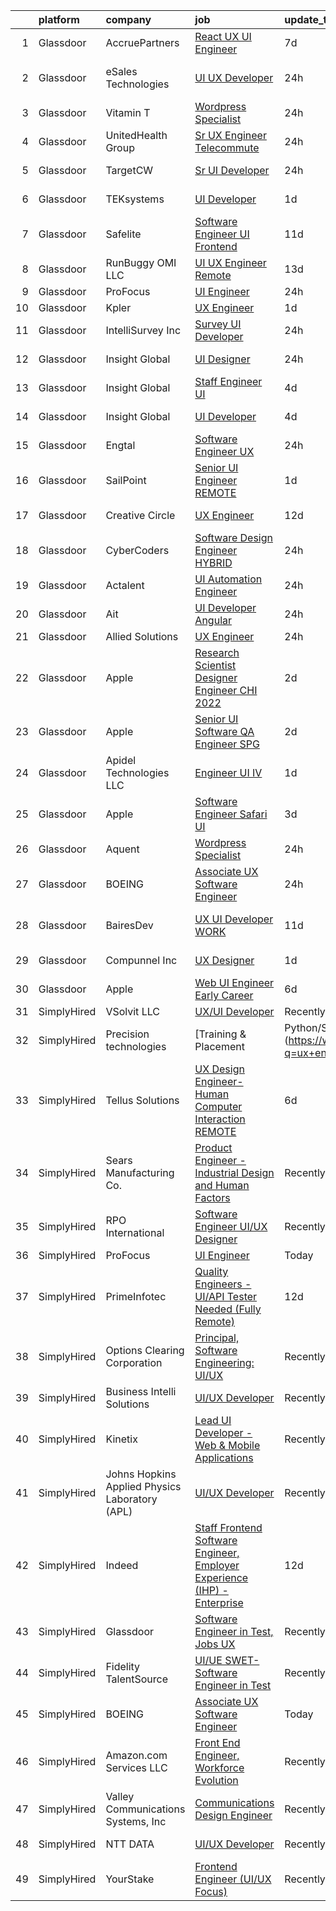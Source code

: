 

|    | platform    | company                                        | job                                                                                                                                                                                                                                                                                                                                                                                                                                                                                                                                                                                                                                                                                                                                                                                                                                                                                                                                                                                                                                                                                                                                                                                                                                                                                                                                                                                                                      | update_time   | location                |
|---:|:------------|:-----------------------------------------------|:-------------------------------------------------------------------------------------------------------------------------------------------------------------------------------------------------------------------------------------------------------------------------------------------------------------------------------------------------------------------------------------------------------------------------------------------------------------------------------------------------------------------------------------------------------------------------------------------------------------------------------------------------------------------------------------------------------------------------------------------------------------------------------------------------------------------------------------------------------------------------------------------------------------------------------------------------------------------------------------------------------------------------------------------------------------------------------------------------------------------------------------------------------------------------------------------------------------------------------------------------------------------------------------------------------------------------------------------------------------------------------------------------------------------------|:--------------|:------------------------|
|  1 | Glassdoor   | AccruePartners                                 | [React   UX UI Engineer](https://www.glassdoor.com/partner/jobListing.htm?pos=102&ao=1110586&s=58&guid=00000181f655d1eabce0e636b1e74bcf&src=GD_JOB_AD&t=SR&vt=w&cs=1_9bd9c56d&cb=1657695228784&jobListingId=1007985282563&cpc=56632219D727AB75&jrtk=3-0-1g7r5bkh6jm6m801-1g7r5bkhmgagu800-c7f2511d02a8e990--6NYlbfkN0Cmq1pj5Dwku4j-j-jMxiR3p8DjIx5wPgrGZP7N5_dynGcPrp9S6jFT9rQaxa2Xft6GUuy92D0CzLyqwDPCIVEje2pman4a1FmrxIlkiSNvD5sYMk1Txl9CvFzm87vXYu3MMUFbY4vvAJ398-MPCSxIQtg1p7Li_S655TY2QP1erEC1-xu9q1O7XFiqZKJJ8ZxrSQ0WBvwKVtdhDaxAzBWtu1DF4J7hNDDPfGT5xBLLf3w7fubZ2oDLMoHS08LOAMbJJubBPDjNkhcEPIPXQJCNrVHcWng9juBQscoRDYxDNJ3xNA-X-z6bQvdwbZicrw9b4E844P_pmvn203w3xpi5w_GRfCYEAhjFCUn7iNw8AdHnBdjt0_7ttizJGKVaAuFln2mc5yuQWlQVSyfOfQuTuXWfFLbcLFhxRoDywocUxUDz1rma_MtEI5JKeXrUtVLhlcJafx6W9lGavidJDK2dKOjfBGjpARQkKbbHhh3icmtGMF7JtCpwtj0EaxEXo97ehjvyqVBgdQ%3D%3D)                                                                                                                                                                                                                                                                                                                                                                                                                                                                                                                                                 | 7d            | Charlotte, NC           |
|  2 | Glassdoor   | eSales Technologies                            | [UI   UX Developer](https://www.glassdoor.com/partner/jobListing.htm?pos=130&ao=1136043&s=58&guid=00000181f655d1eabce0e636b1e74bcf&src=GD_JOB_AD&t=SR&vt=w&cs=1_096fa500&cb=1657695228788&jobListingId=1008001716758&jrtk=3-0-1g7r5bkh6jm6m801-1g7r5bkhmgagu800-f4f30d59f41fe9c1-)                                                                                                                                                                                                                                                                                                                                                                                                                                                                                                                                                                                                                                                                                                                                                                                                                                                                                                                                                                                                                                                                                                                                       | 24h           | West Babylon, NY        |
|  3 | Glassdoor   | Vitamin T                                      | [Wordpress Specialist](https://www.glassdoor.com/partner/jobListing.htm?pos=116&ao=1110586&s=58&guid=00000181f655d1eabce0e636b1e74bcf&src=GD_JOB_AD&t=SR&vt=w&cs=1_b4145049&cb=1657695228786&jobListingId=1008000918875&cpc=5EFBB0462F9C6B7A&jrtk=3-0-1g7r5bkh6jm6m801-1g7r5bkhmgagu800-928735c4a85c14b6--6NYlbfkN0DMrcEu7yrtATojKJA7cEzGQ3FdRGWLh0CZQInL4ECGI6k5tN82kdM0cJmh4vC7GgjVqDz7BpSVVysThmoB8wj4v3gatXQkmW3wxrFIH0v4e_zLHkOdBfuIwA2eMBti_JTkQrTw6vvN6lop3MGdfNYWt1dn9Pbki3I8wev4sk9Glen6Hf1i65FVGBXrl70ghE8hRg6RNsZENlDBcRoyio66Vg68y5YknPH2hqAH5j84FG_FGj15uerx_KNuiJal-NA9u7c10z8NiZ5s5xLL9oxGjKHgg1P0BwgncpXCjp-oWGU7FVwNLtzSk0hBVGW5uy7FO9kCjl5AJSOfKsfGDi2lIv8d7j7qU7vkSP9GgNSW5ugy2QNhjrAhbqWIFdkQ_AKJyo4qI4DlnrK6gl7eTU_Fq7n4a8X9tzGH9fgdATyH5CuFh3kOX2dz8YaWz1uNAO_2hHlVEI5B9i41WWFa9mBD4EJT8_RpsD8%3D)                                                                                                                                                                                                                                                                                                                                                                                                                                                                                                                                                                                                 | 24h           | Boston, MA              |
|  4 | Glassdoor   | UnitedHealth Group                             | [Sr  UX Engineer   Telecommute](https://www.glassdoor.com/partner/jobListing.htm?pos=106&ao=1110586&s=58&guid=00000181f655d1eabce0e636b1e74bcf&src=GD_JOB_AD&t=SR&vt=w&cs=1_567b40eb&cb=1657695228785&jobListingId=1007999639600&cpc=334ABAF5D42DC775&jrtk=3-0-1g7r5bkh6jm6m801-1g7r5bkhmgagu800-31c923b32a8ad57c--6NYlbfkN0C8O9VKdOj_1Zh75e9_CvYhSsWVxS1Pvi5WUWhsf4w7FOycHcR50Ta-CQORLM6vDVfscXUl9aUy1Mwq-P8aXdowsHh4PvlTso_eKMjg2QudKb3wpcjFIL5F4Hdg81tmin7Ipf00q3tAB1yO8ZU2N6XxddPyULSqDK4gcAdYY8vba9Nxsk_lenQWb0y8LV73PzjFDCbgtqxuigVgKlz_WdtCkxzus9NygQQL_6lC4mjFdrS7iSCcMl9vxAaA-2hR2lRmLsH_JjPu7YRUWa1MDeai4gxd3OXhbo_Ncp7olYp7sUmRM0ykehVCuRLCm3NjbZcaQeIdXaIItAf9SOl6ivTcuJvPJRqnbhu9FvoNaUZ9dKDpHEa5VUHxVZuN20lI3ViUdCEI0niSijWboDcrJezO9DTFadNv7l0KbojCtGo2Ug%3D%3D)                                                                                                                                                                                                                                                                                                                                                                                                                                                                                                                                                                                                                                          | 24h           | Phoenix, AZ             |
|  5 | Glassdoor   | TargetCW                                       | [Sr  UI Developer](https://www.glassdoor.com/partner/jobListing.htm?pos=123&ao=1110586&s=58&guid=00000181f655d1eabce0e636b1e74bcf&src=GD_JOB_AD&t=SR&vt=w&cs=1_04066b30&cb=1657695228787&jobListingId=1008001168859&cpc=6FC5BA77C9A4CD78&jrtk=3-0-1g7r5bkh6jm6m801-1g7r5bkhmgagu800-2bb0c9c9f338413d--6NYlbfkN0A6TktYCN0VG50lat1bxG6ZYGRoV5Av1OVF6J5hGgtfkbuLupBOf1hB4AfOK0qYtBd7wMBA6CJp8zuyS611K1LM35BMqGj2nWXX7oMQk7nzkLqiGim9LA_IUZIBZSMX68ZPvYmWikJZ4Ug0izJkwen2KY4F57bK2S_arfeBf_3lWzv0WJmAqPiCFhP7Kn7NzfI3tU-FwYFfL4d6JGE2iEXPN-EQUm-PSdAQ_EaBfbAjZi5A8ipx8IFDCm4rCuGVFiouu5jI_bI9Pm82J3YG7lkS-vxEJ9x_MuJnsNjddx_gET4zNdzjLsfZlYiNVl8Yx2UJAPyJ-rjTqrmS3_bZdFq6hYiSf5qbS9HnDClXRJ2lVbP2WK3-_1ce12Xjsb4ova9_vAulRAM0hhTasBXIIJuqfKVVF4AVfhGVL8n5-KidHQCwaqwchwy38EgJkideNqctOkYGNyVSRai7RAnUGFlHDhZ6AzDHcNJ43nwSVq7qwNCRTAFfN3vP0DFLlXAjD6d9Pdq4aEZl5Hifjet0N5C4Tp4paUCeGw7G4AnpE2YSuuhtWBhOqL1Op4Dugwo1CTDx9VMw3qK_MuUp2-3L0iMAUlgbdNYzJGkokrJg0ELYLwBw5w0hp411qXlk76FJ0MFRcR2cHWZazeP0rz8Fo2yk3GmMHAspDE0NbdXyp0JGg3fuLmDnEsMXtrr4phHhxKN0cE6jugGupo3zL_nbBfKDTzbCXymNVCBmfJsNWc5oPQ%3D%3D)                                                                                                                                                                                                                                                                                                                       | 24h           | Long Beach, CA          |
|  6 | Glassdoor   | TEKsystems                                     | [UI Developer](https://www.glassdoor.com/partner/jobListing.htm?pos=118&ao=1110586&s=58&guid=00000181f655d1eabce0e636b1e74bcf&src=GD_JOB_AD&t=SR&vt=w&cs=1_3ac48e00&cb=1657695228786&jobListingId=1007998839297&cpc=0C139D4CAD5A6DB2&jrtk=3-0-1g7r5bkh6jm6m801-1g7r5bkhmgagu800-5db56a54e4415672--6NYlbfkN0AuKz8EBO1xHDEL7V2YF9xF3dC_I9B9i-Zw2Jh8clPMK9BxhHDJszxSyW718EipT5OPhQUne_Z4-QlqJ6LG1Dg5Hb8fRTBZSwy4m_1tC59sDI6YgfIQleIIogm58QjAzXq2vHLENPohAWDShGyBkI00yaA0-e0kD8ePlZfZjup_cWcqb4NJCnz7RVtDkTC13zqg8hkdKFyTQiiFosY1mecIs2eMhcLhuZ907GKtAnlRt41s5EAYdjBD9DfSsWHMYTUCfM0zerjRVSkVd1aSJc0Kj8hyMkBsyyjxh5Ogyq8IyZLXWnp2gmpRfEluiUVkCOEtSIJKbaFcpEO5wFR6p8YzY53E3faOYbVqbQxMDp5o1PhW0K8X11EMOa6h2nRlB87zoFRyx0udGklzcm5-tE7N7nngCauTkIqajjT0MVX_Bcs5DF_xXncxadPid1ugZICpYdCERDgYCUuFMrUl8SsWPeK4IGKYw02fuR3NgKog4EmupaJUAj9z9FbUxHOAgRn9ZMe97ILRpKpRkKM1t5obur-e6QtIvj8ZGCYvJvKtcSwZsfHkNJhHt5khVrSw4kqBCh1b0bIG7Vy-ptWPsNJPH-XnltD9OUyIVwoTFdMhoX2IJMLxk996wWAvGC5shtKbADZF8pd9-iEPj-7483gBT1MwjejqO99bMWx0C1JCpB3GmgCG9TLNv9bprhpaa-L3eyGhGn0jx1p4lqMQPio4jJV1dlVcZMZAUk2ZxhyoVUF7jYNF8j5sBH58W-GFSHGfSn1LkFtmq3pbYwt1X3P0G8C1vpRaCyT9L12oRg3bsWFUCD8a0xu-GYnThZVcO31LjtCKbLmw48GFbz9of5c-GYhy4Ic8wVuJK8OvdLB2yCso5lkWhnF55QhUtIiSEx5ibTTuFuxTmJDLiSzgshDBwm3MHUc19LlMFtP-4nbLlFcbrmSwSVHYuFtR0Zq_lghnNZoc6cFHNw%3D%3D)                                                                                           | 1d            | Newark, DE              |
|  7 | Glassdoor   | Safelite                                       | [Software Engineer  UI Frontend ](https://www.glassdoor.com/partner/jobListing.htm?pos=105&ao=1110586&s=58&guid=00000181f655d1eabce0e636b1e74bcf&src=GD_JOB_AD&t=SR&vt=w&cs=1_1823aa8f&cb=1657695228785&jobListingId=1007976622324&cpc=9FFE37255B2C047E&jrtk=3-0-1g7r5bkh6jm6m801-1g7r5bkhmgagu800-c6bcba067a85de3c--6NYlbfkN0AK09W5Cvy2KkcsnsmL83Fb_T27uHPKDtbm3i2x9ldF3D8nssH3epvQ_-SSIRUErwLhgwTQ75eEzconfBA-8Hfy7H20bM4uV6spRqW5TjekF1IgY3DorfCT0nNgfWuBiHIs0JJOnxq3pmdc1dVrk3jefqZUcMQQBcAIA449OZVZahenppY4JlmrO2584zNCzIB1vBmzbH-ebGRoIG6SIoykMHUUdXu4yyGxJ-srKIvBYVOKVZaVm35opQbD0JiQNpoNX0IcTVSrDSbVUurZuwpNx8ymSWjFEGHn3KouieNTuypzJIH-kd6fGN5gJQYcdOi-KiJ2f_GRDF4YqBKQteFjKHkjh_PMKci97iDkKrAeQlSycSBWOPJyx3p2uoBhdBPSG_fS7wjH34NJgIktQeAFewoWtV-iF4kEqIxIazw5UQ6bEu8pQS2ayQzKAYgz_kYnwXilbrW6X7C5QNncY7ZMzISM6zOxo2kfyahRm0zO7tzmr0XDtw0A8DfIqtxrmpcSqdJ_KPts9zEgYQESMzl5dsn4BrHd2NI%3D)                                                                                                                                                                                                                                                                                                                                                                                                                                                                                                                      | 11d           | Grandview Heights, OH   |
|  8 | Glassdoor   | RunBuggy OMI LLC                               | [UI UX Engineer  Remote](https://www.glassdoor.com/partner/jobListing.htm?pos=128&ao=1136043&s=58&guid=00000181f655d1eabce0e636b1e74bcf&src=GD_JOB_AD&t=SR&vt=w&ea=1&cs=1_f244da9b&cb=1657695228788&jobListingId=1007970961814&jrtk=3-0-1g7r5bkh6jm6m801-1g7r5bkhmgagu800-47225a62e1b6a6a4-)                                                                                                                                                                                                                                                                                                                                                                                                                                                                                                                                                                                                                                                                                                                                                                                                                                                                                                                                                                                                                                                                                                                             | 13d           | Remote                  |
|  9 | Glassdoor   | ProFocus                                       | [UI Engineer](https://www.glassdoor.com/partner/jobListing.htm?pos=126&ao=1136043&s=58&guid=00000181f655d1eabce0e636b1e74bcf&src=GD_JOB_AD&t=SR&vt=w&ea=1&cs=1_8ef2e892&cb=1657695228788&jobListingId=1007999331536&jrtk=3-0-1g7r5bkh6jm6m801-1g7r5bkhmgagu800-bb05456afc015d5e-)                                                                                                                                                                                                                                                                                                                                                                                                                                                                                                                                                                                                                                                                                                                                                                                                                                                                                                                                                                                                                                                                                                                                        | 24h           | Oregon                  |
| 10 | Glassdoor   | Kpler                                          | [UX Engineer](https://www.glassdoor.com/partner/jobListing.htm?pos=125&ao=1136043&s=58&guid=00000181f655d1eabce0e636b1e74bcf&src=GD_JOB_AD&t=SR&vt=w&cs=1_f40a9b96&cb=1657695228788&jobListingId=1007997138501&jrtk=3-0-1g7r5bkh6jm6m801-1g7r5bkhmgagu800-23bfe8ff6ca6c969-)                                                                                                                                                                                                                                                                                                                                                                                                                                                                                                                                                                                                                                                                                                                                                                                                                                                                                                                                                                                                                                                                                                                                             | 1d            | Remote                  |
| 11 | Glassdoor   | IntelliSurvey  Inc                             | [Survey UI Developer](https://www.glassdoor.com/partner/jobListing.htm?pos=104&ao=1110586&s=58&guid=00000181f655d1eabce0e636b1e74bcf&src=GD_JOB_AD&t=SR&vt=w&ea=1&cs=1_cb23c144&cb=1657695228785&jobListingId=1008000439081&cpc=D3E44275D43A938E&jrtk=3-0-1g7r5bkh6jm6m801-1g7r5bkhmgagu800-8650f41f1cf0831d--6NYlbfkN0C9pq4PdK0EGf7Ur2YAr5219rkDKUOKq5ag44qhEMQI_UFNQp9NRFjhJFvRKoEhtNd2er-tu9BzCRNV0dnOE9nfPAC0uIGcN5k90bh2ma_9VQgxXPvrygRQbiJcvabCtPqQT8YhW14yPjl878cPZ0hBajtLScY_3GbyFnMcwG7ZaFHBv5-xxdKZrr7loxwyI2mVEXPwO50SKbY1gBAJha390j_BrlF0OCk09nydJF-fuKhIhsMHty9mMXNHjAZYuTnFqkb8RxWMdX0g3HsN7rCkSOm5RZicsdPXVq9vmv_yAWPtTTosSSpW7rqBx-jQakW6zMLgHsVRcjluAQeGWvq1fGYe5-JqBh_xZVdn6jor-PfNvx2TCOaOJc7tfIp8ekK77na6nyRPpne2f4G09QoflQ09XR3XlYXwOYjkikweWVmuZUyOuCGyEDxJXF5SEJE-oWK81-Op1ASwsgABe1k4xp3XEihhoJ4UO926n-l9ODC2i20MB2ahN-afvkPLW53RSJuYK8idvJU4g5im9yqXdkJIt3EM0-KQbBWJ7ZOH-g%3D%3D)                                                                                                                                                                                                                                                                                                                                                                                                                                                                                                               | 24h           | Remote                  |
| 12 | Glassdoor   | Insight Global                                 | [UI Designer](https://www.glassdoor.com/partner/jobListing.htm?pos=115&ao=1110586&s=58&guid=00000181f655d1eabce0e636b1e74bcf&src=GD_JOB_AD&t=SR&vt=w&cs=1_c040df42&cb=1657695228786&jobListingId=1008000759336&cpc=FAE5E775D180B2FB&jrtk=3-0-1g7r5bkh6jm6m801-1g7r5bkhmgagu800-95fb21977c6aee99--6NYlbfkN0BKkHZu3wF05EeDimN_p6sYpKCMArvwa95YdH7UpkaBCqc7l59ErwqcMGPwa_bsWfIiZcv771l-yx5OvX54cbH8G72ltdf8z0CnZk-8rCRP7l9ZA4R_yVAt66VEZnTCdKQKVhwCP-Q4Hpr0CBBeN7rDdIpBNEn8TG42vWBte-AEH4ZsnaiKQiJIeCPhWm60s9Bbz060eC_vRCjdw6Wb4K3xsW7Zl7w7V1aapPDhj115orc0KmPfXOZTCnYb12KbstbCADSI4Sxh6ogDpfJI0LGP2BbjMCbAXj8JORGXhUJIicQ1kuQZLJ09yT-U-3HmeVYG7AdJrJmas2ARO2QaTrYprm2EgGgv2uhql4i-5a6_efJKNkKyKBIJcfjIO78uylzb-HrpwO-oBUFj2qO9LQwxRwMRRuh7C3O9lUtrN-jDZHxtJHCE3-j7TYBFsTWMA2WNCixghGTt9H0mJ6gBSy3nSIeRfaC_3gdm33CbPTgFRngF2Ek5qyWM)                                                                                                                                                                                                                                                                                                                                                                                                                                                                                                                                                                                        | 24h           | Newark, NJ              |
| 13 | Glassdoor   | Insight Global                                 | [Staff Engineer UI](https://www.glassdoor.com/partner/jobListing.htm?pos=121&ao=1110586&s=58&guid=00000181f655d1eabce0e636b1e74bcf&src=GD_JOB_AD&t=SR&vt=w&cs=1_cd2677b6&cb=1657695228787&jobListingId=1007992571984&cpc=C4A69CCDBB3B9599&jrtk=3-0-1g7r5bkh6jm6m801-1g7r5bkhmgagu800-7c54c6401e84549d--6NYlbfkN0BKkHZu3wF05EeDimN_p6sYpKCMArvwa95YdH7UpkaBCqc7l59ErwqckuY2mdxreX2Oc9o3XGPkTlGrm2sgzp585vhqmiNPpS7cn7JTMr1M-KkT91Y5Buw7cKVTm3BLEZkoAnDeXSj5OD2XvL9q-Z_wHuoa9svdHlMKo8PwYXfLz81V8bAU_NcqqqUZl5QL9hho6IpBsysfntr9xJbB7_KUJiFgCSOSqecN-GiZ_EUy2Wtc3kDXlpehyzT1xWRYTc_usaZv-ttK9SUA3Vqx8_fMolJ60G5Aib6J7sKljSXc3MP58WAXe_DOl6-BePNNHO7WumikN9AB8iZKMgLiRPQa5FiA3DyyErmq3EdkSjy22nb1yDffbKa6DhZPEw4ua5Xgfh-x7XIQu-cng6zZeIP31e8Wy8ocFWBJDgYyZanezcetPQv5_KtVZ0zsaSamS4_HhEIfbXzYhmhK1quyL_UtEqfjZuOIkJbYe-QNpL3Bcg%3D%3D)                                                                                                                                                                                                                                                                                                                                                                                                                                                                                                                                                                                      | 4d            | Atlanta, GA             |
| 14 | Glassdoor   | Insight Global                                 | [UI Developer](https://www.glassdoor.com/partner/jobListing.htm?pos=124&ao=1110586&s=58&guid=00000181f655d1eabce0e636b1e74bcf&src=GD_JOB_AD&t=SR&vt=w&cs=1_2e9c60fa&cb=1657695228787&jobListingId=1007993492221&cpc=2CAED5C921A5F994&jrtk=3-0-1g7r5bkh6jm6m801-1g7r5bkhmgagu800-631bb8b88b11ae9d--6NYlbfkN0BKkHZu3wF05EeDimN_p6sYpKCMArvwa95YdH7UpkaBCqc7l59ErwqcfILHdOblWxzxtZ37BSiXHq8a-tVAP_ab72gmL7yp0qa5hD2QtE0Cea_0SwAofBPL-QVNAg7nRBqwmC_G6HJgZQ48jGTYUwJOQebvB3whrosHbdxTQId1GFYdt5rcpGE_kE9S4Z6886Et5hJ3DzO1nplE2puHKBj9YVtpWVB23F_mbWq5v1C5DtrJ4uqc4Nj0irhFQFdHMo5zz8-Q3MJU10EfML_93IWCzp5_yA0jwN5nwqMtbf8bnjHiEFFbfQOGjSKDlAbk8ocuhNHRxp_HiZ9JDSEju3RnyVSfGG6Xa-14q4Dq9hsVtqEKgVSE-lsOGdK0bnEMnvfqBMmvTNz3HBYYeUSZxWWTjg3WuPUnj7pgOEv8gyU8e1VzQAZnglML-iCKOJyhjftmGf6NBeHf0BfnnLjZm9DzmWu9q7z_wwRE3DXLxQX2yA%3D%3D)                                                                                                                                                                                                                                                                                                                                                                                                                                                                                                                                                                                           | 4d            | Malvern, PA             |
| 15 | Glassdoor   | Engtal                                         | [Software Engineer   UX](https://www.glassdoor.com/partner/jobListing.htm?pos=113&ao=1110586&s=58&guid=00000181f655d1eabce0e636b1e74bcf&src=GD_JOB_AD&t=SR&vt=w&ea=1&cs=1_d6bdd8a3&cb=1657695228786&jobListingId=1008000310218&cpc=56C4EA4A1A191A49&jrtk=3-0-1g7r5bkh6jm6m801-1g7r5bkhmgagu800-03f854878e696ba3--6NYlbfkN0B7Z8t6fEMDh_BTkcJVPNJicKvZQEBTy5HSwyHa20ewqmyfWNXjNsfvmtdqiCQm-EwitvvGpJcSgGECeBoEnqNNeG1xAGamWloUOVsNTHOnRW-_yI0CESs8YkLfT55m8ZrPDU0rO5nHKJPO_q1kTdmvuNVKzZgf18dHQtn-A3uVxIgUvsUxtQuTUzkPDsBVGx0fSPuMyp0yud_I4eXa-xyfFiKpSpdyPKgD-7zyzUVC5F4ZlrMezAOYLjDVwhnxE_20_n5j6KIeESgmFbZyWVIua8Uxx3rEo-lqtQnfgwpDv4e_vCw0hbzO0Tb3SSpupVZAWt2u0wUjQEqs2IVVPh7iYhmUfnZelyi0z2FCrSfDn8CIo1yyawVqkfP6gOrfySEkSEV0MdieiBRxIwCr_DkaK_sbuSZXFhYI5I29TfArNCW5cePAvPupLt6auaTf1bjKdahUFRUEHol1tY4Xb4VopFhVTxkipT1J9jsFqU870WHS-RCKXVNuaT8To3CAnfHSYC6dqjV-w3upaqfSxqtx)                                                                                                                                                                                                                                                                                                                                                                                                                                                                                                                                        | 24h           | Englewood, CO           |
| 16 | Glassdoor   | SailPoint                                      | [Senior UI Engineer   REMOTE](https://www.glassdoor.com/partner/jobListing.htm?pos=107&ao=1110586&s=58&guid=00000181f655d1eabce0e636b1e74bcf&src=GD_JOB_AD&t=SR&vt=w&ea=1&cs=1_f0cc085c&cb=1657695228785&jobListingId=1007997950653&cpc=FB7E4A1762AE5BEC&jrtk=3-0-1g7r5bkh6jm6m801-1g7r5bkhmgagu800-da746abb82e598a9--6NYlbfkN0BWug6gvaDrKE_xqA98tMcayc5-27cNW3yaEpb9ne-uVwYUiDOdfuA0JB_4EmToeSQNKRGJn_mxcKaiYWs0QHVM9qcqFYQp4pJp7b-sKOEAPQGJaRfu2IQeFcJ_UhIm7j5qXlBUdIuO11klCVdEv-uMxUlYDHMoO-UhyfSPFF-hNU8j_JgI-UtL1WkzKvsH47rolxL2i3Cu_EbwkJMP7fyDSsuv6n3OnYxqRlK5mtS-iJDVoCxtRIvjt87m8Er2xyU7hkBVl_kpACRmnjl3J3R5GpZGwbc7JLINgIXOrVYZ3hnK1KLKuHqjT5X_aRlrNwGWJeNa6EXqGdrnD4EL0HoZfbAZGjY1jSRt-SOqNOM1VFqcw7uRIa3wVj5CG1zue9AQ2Lp_vdUBy0QmZFQlEIiuCfvH3nPaQbEjEjKguMx1njrwe9URZhziFSEnLaNK2QBg_EuzNa7pQMpS0e2KXDIEEG1sbAydTx6cchQ6JwJRoKRiYEiWTrFT5C7kssUsykLOoRUHKKZd1Q%3D%3D)                                                                                                                                                                                                                                                                                                                                                                                                                                                                                                                                       | 1d            | Remote                  |
| 17 | Glassdoor   | Creative Circle                                | [UX Engineer](https://www.glassdoor.com/partner/jobListing.htm?pos=111&ao=1110586&s=58&guid=00000181f655d1eabce0e636b1e74bcf&src=GD_JOB_AD&t=SR&vt=w&cs=1_4f186fa4&cb=1657695228786&jobListingId=1007972850969&cpc=A65DF3A704A48F9B&jrtk=3-0-1g7r5bkh6jm6m801-1g7r5bkhmgagu800-34e18edd72c9fd21--6NYlbfkN0BPwlZa85gbT4Q3XYQoU_uQn0Qmw9zd_9UNfmcwtqAVud1yvyq1Z4UAlx1bxhDUi3JxGw0NwZsHt8fbQF4rkRonjuILA-NpXs2vk3JkS-TrzOWizQrJRHEzK82EnXBz-ldVUh4FvCqmgLqOBuH8anUr5olTyb3_94mp_Uhjr0o3UwPOYwEArXqc6YQ5-tN13nsstmdD1jdS1dF4CWK_zLb2QPkXAwty01y3j7lS4JMV4w3WsZ6oHP8l3JiKkc2bBTVyGXLOCur3LL8PUh_8qzqHWS1vHC_73l-M3XvSoccoLFXqpuDWgM-2gs6J6hlNwv-UATulGzCPpJ1uQUoXRwD4XcFy0KnKjGs-_v54niH2IgemB-yjkCuUKeduWTC2gXv9y5yBzWDnakUKaoeAuFLTm_kfKRIw5u6xdh7R2n4hVo2oENzPdW_pec2zFdXGi8o9qfs1FH8yO_QPedNYaDfs48GN4hfC_EE7fgGBdrdDRvAZt6jWX_4Ul_5xhoRejJSPp78uyrcNOg%3D%3D)                                                                                                                                                                                                                                                                                                                                                                                                                                                                                                                                                            | 12d           | Playa Vista, CA         |
| 18 | Glassdoor   | CyberCoders                                    | [Software Design Engineer  HYBRID ](https://www.glassdoor.com/partner/jobListing.htm?pos=122&ao=1110586&s=58&guid=00000181f655d1eabce0e636b1e74bcf&src=GD_JOB_AD&t=SR&vt=w&ea=1&cs=1_81c02c90&cb=1657695228787&jobListingId=1008000453113&cpc=47CFDC01B3F81FAC&jrtk=3-0-1g7r5bkh6jm6m801-1g7r5bkhmgagu800-6b5c2391ac23934e--6NYlbfkN0CpFJQzrgRR8WqXWK1qKKEqALWJw739KlKqr2H-MSI4eoBlI4EFrmor2FYZMP3muM3Wp3RyH9ty9Vnymk-EVUUWG4BnskoWzfIiTO8Aoh9LCscXRHOn_VajgCHr555xZhzlTftivl8CQYw1f-3efDfzJ3Rd1tmnF1utUnCwUiTZRtO_vd3V7kw0x-W7e5lSX5e8SFCNmM7CT5vezo0Pp_FsNeD9DhmHa3Rc7Kpl0oQzqEWVU9sQNn3RLPVeckPG_u5FtDoXNmDw_LsvLcCXu_tcmeESlB5ysA5E-MBd-F9y0VR61yWv6hFZSB0NEs0qFYK_w4DdIvV1NwnfYt8RDgm8h768XIFeGyVWy3Ru5RtlqRWayVwV1_7j2U6KHIr4h3yVGIZv7e7hYLsn0Q1FATfUdJxHU80f6GyV5sCB85l6C4UiuS2PY0IvCpuHJquJJB-xcWmuir7y66bM272J-mfbXCvDRMwtckQFwsQb3DO2GRJKRUP-Rs4iXHiwulNEFAuCN0uDBQr3Tp3DMndO4DLRKXy5uAtHKSfVxqi4hvoI2phxE3gGwELkRMMB3CxDMAxyTQRgtvDs6SkYPH9defRCYpfcm0COC1TwISmrmp110jQAstMLnNcGlXSN6iA9V113DptsuZh2xEtE-y5jdzPLXKw3mCwJgIIRwOahRQyfzKHn_D8clsFOf9JnEQgJoZiGXstqOK52dT_Rk0ftEj8iroMOg_U2McsuOLRifjfqn_2ongdr62ZaezzgYm0GKhxKYqx1MeH3jsBpqy_L7wcZyO3Ybt-_O_Fun0h2Ms1h1QyKiZrbEdT5yaF4WR366SGmGK0Qw4624Uu-nvsz5ddNhaXJ31npOrQKYFPGD4pd4_bUsxK0q7rNCd9vS6XAoMsCei8DkAnBfiGuStsoxXcDX5Ldv6OHSMuT2tzt8KjId7OzWP2NX-5w5kqCxpxSWiE4EJEA6abB9wxaDzUf1wHNYrw0HDovbNU6UQgoW68lxdbeC-5IUtNqBdorry5NrXjfNF8YDkpo8A%3D%3D) | 24h           | San Francisco, CA       |
| 19 | Glassdoor   | Actalent                                       | [UI Automation Engineer](https://www.glassdoor.com/partner/jobListing.htm?pos=120&ao=1110586&s=58&guid=00000181f655d1eabce0e636b1e74bcf&src=GD_JOB_AD&t=SR&vt=w&ea=1&cs=1_0746a7e4&cb=1657695228787&jobListingId=1008000453505&cpc=6FC5BA77C9A4CD78&jrtk=3-0-1g7r5bkh6jm6m801-1g7r5bkhmgagu800-e380ac44789f165b--6NYlbfkN0ChYVx_I3yfZ_JDY3EFoivtqvi_stwnZ_kRt8Dowt_l_d1ydueao4NE-oUleRJ4yhji_br95_yv0v6Cr8CctESTtWh_YglAsEA9YCfUJPODPROE8FQWpAlvx77gqj8rgAShHNzsolULBQ_d_3ePwplwHeBa3HHIbSZ1mVzHQ1vlgp1QAVsBpcsCzeqdf2N2Z_sGX-HHDdHygLybY51oouYlhjXzrtgHplDor3WjUH_Nc_D0xni3EKpOBinn3HH_TfHaZX-5obHLJfUc7O0en27Sj3rZlxMu2t3DUj0fKyCv9XkqZ_ACl2axyyZxFtT-w3AXTAP2BPrRYdZU58L8x3ag1bPGlsDv5nrKDf3vdSZDVWnBzvdUjbx4laN1FRfPGDUsc0XCzz4p6lxaeKItiCLb0zuG8D5tfqEd7Xfxx9sP5kLsCumvYD_-1IsU3qM6qdnWzJYSsMJ5XkHKq4bCqZw1QWyTgz6FzugA9sLk_LQe9DJr0vuwdB1DBzbsOpzeF5SijbpoYch3dySP3zpSUK-S3br9DD__zextzmfeGQQu_XARxR_Zf3ejvufIMRwtyZ8rLs4bBpe-2CgG4845gfFxZyQ_lI_v__RKOHY-S2JZPIER-O-ZOPk652jh-eR5hMDY5vYzOVyu6vnQVM0imAkXNrVIZ1vIyfWOkZ-Jptoq3SfG3jmF05lbolYZ3UjZv9ijOrcIf7G_x9rqN2WzWTx-_Wa9-XqIKx53WumMTBx7Thyul4vUcVCFZ33adJeoGMtd3fFJ3nWGUTjqtDnoJnbZHTwmcmYnQs0WU24ltQOMgNhmCHVBU6E_4FV_g4m0leUEXkJB818dT2Deu-gPiD3xX-eN2AWuhVUeKZ2Po9bAe2nn9n6DI1xlv1_Xj7iTJ5jxLipUe3dPsSGCMf8pw75xIyuLvsTwRUgYxFIGJESqylm8-UQdcjPuKfaYo0vgxyRp2ZNs8GD88UZenXE9JiD1oDB6ef0w7CXp7IfBe2jR-w%3D%3D)                                            | 24h           | Seattle, WA             |
| 20 | Glassdoor   | Ait                                            | [UI Developer  Angular](https://www.glassdoor.com/partner/jobListing.htm?pos=129&ao=1136043&s=58&guid=00000181f655d1eabce0e636b1e74bcf&src=GD_JOB_AD&t=SR&vt=w&ea=1&cs=1_af9b5602&cb=1657695228788&jobListingId=1008000038156&jrtk=3-0-1g7r5bkh6jm6m801-1g7r5bkhmgagu800-c7bae3abfc922e37-)                                                                                                                                                                                                                                                                                                                                                                                                                                                                                                                                                                                                                                                                                                                                                                                                                                                                                                                                                                                                                                                                                                                              | 24h           | Remote                  |
| 21 | Glassdoor   | Allied Solutions                               | [UX Engineer](https://www.glassdoor.com/partner/jobListing.htm?pos=127&ao=1136043&s=58&guid=00000181f655d1eabce0e636b1e74bcf&src=GD_JOB_AD&t=SR&vt=w&cs=1_3aee8ed9&cb=1657695228788&jobListingId=1008001093523&jrtk=3-0-1g7r5bkh6jm6m801-1g7r5bkhmgagu800-acb136908fd717c2-)                                                                                                                                                                                                                                                                                                                                                                                                                                                                                                                                                                                                                                                                                                                                                                                                                                                                                                                                                                                                                                                                                                                                             | 24h           | Carmel, IN              |
| 22 | Glassdoor   | Apple                                          | [Research Scientist   Designer   Engineer  CHI 2022 ](https://www.glassdoor.com/partner/jobListing.htm?pos=109&ao=1110586&s=58&guid=00000181f655d1eabce0e636b1e74bcf&src=GD_JOB_AD&t=SR&vt=w&cs=1_a37c597e&cb=1657695228785&jobListingId=1007995962821&cpc=8795CF9063CD573D&jrtk=3-0-1g7r5bkh6jm6m801-1g7r5bkhmgagu800-8c4f954d87ee29cb--6NYlbfkN0BvKrLyj5gPmtZO9T8euul8TCxuuKNOtzRJOomxnwSEodTz2Bc-sPZlt2Zgji_QUXHy7nbwJuiNO0ji8gqu11tDy9zraywwfLT37wlPwDHn4FX_-94kmPJI9o-SQaEDiOACOj_u6US8ji5tZwmnOrQwUPkoDadWeiljfSRRHdLGfwUOfzc1hXXLkIxslGGvMndACX4jFZUzYGRD3y67FV0-6wxBRhSzC5av0u700M1oUMetUNrj-wJ8pik-piQksVs33kpo8Mp-Nw0B0RabLDXfthpHqJrdZ3EbK4YT8jWft8TlxE6eAnR7tZQlCtuPql6eymmOowWqgUHPhgv-Dl8x8mlkgRG_pZsuIR38KYfEbYFpIogjcjPA5wYgLxmYStPJPVwanTL5mtTWJxfPgfRhDHAqE5ATI7nf9K_Rr27UdIG15Wv07GhcaRxxvAeaHOmM5Y9uFuNGANrXSibgaASCYb-eG7pkgsdQETq-fQ7S4ukwWqe6KDERBq0KZZtkEMGvEYdENozoS3gH4P2ozglaNH_hBv1RuOdwiJker0IgQmr-rtvdlnFgOoy8nW01pkFo6YoOFTMYH5sfezDU5DxfluE5OgQRcPRpe1m3anuvIu8hxAR4s5NWl9wIsmmGA_NkeNykkvUdnP75TtQM7FH4SZdYK7avzII_yAOjtjXCgQ7noAJOo4O3nvW3bFaii5pL4prjBreS552dJRJkuyGdLQnCj0p5rFxemyH0fjH9k9kfOpg8DYtXraJOC_o4CqFsqFOX49r4lhj2opX6-AN4u5c89T2um6JVBUscA8y5uhjPNY6mPRAKWjy0z2UhPBAmBJtPM6JhtB1RQI8x4QAFJCNzhq6-uqFPbEmeEIzZdvGO15TKMFSOVtbwp08mrsygFZBPoLAwLRKxKkbz5vQMADkoTnub1X_6Yx5pPLGnyzjIh-lNzWVjTvCIZ1yOJphbJ67WigimuSlb3t7ZVG_nb1aTO11vel6u2b5BLWfu9g%3D%3D)                    | 2d            | Cupertino, CA           |
| 23 | Glassdoor   | Apple                                          | [Senior UI Software QA Engineer  SPG ](https://www.glassdoor.com/partner/jobListing.htm?pos=112&ao=1110586&s=58&guid=00000181f655d1eabce0e636b1e74bcf&src=GD_JOB_AD&t=SR&vt=w&cs=1_8772340f&cb=1657695228786&jobListingId=1007995962798&cpc=F41FEAB56D215062&jrtk=3-0-1g7r5bkh6jm6m801-1g7r5bkhmgagu800-baf8fb5d2fd73f66--6NYlbfkN0BvKrLyj5gPmtZO9T8euul8TCxuuKNOtzRJOomxnwSEodTz2Bc-sPZlt2Zgji_QUXHy7nbwJuiNO2qgCUOD-xSkNmms0jBgZPJWcY9TKvcvLJLj_p4bejQoANy86gAFQzXniLV3sd5Z7JFlxiJq8blXkgszgbZerruAWLAbGdAu5qr4G0Okskxx40MdlMBdGVvsVr3SZumgEg88TTjAly0yrz_o9Lns1FwXXdXoZz65120IQudc6sfuk8K0UZx_lx0h-lgaxPYAfX6q7vxJWRhxFlusWNa_pmVqF-rO4SdgNsG-n6Og7wQzjceTmJZXow7VX1FSpog7NWplpsOJeJ8Dp_EZzvgkcdRaXziFuhhrlm8l9zy1aU0NZ3Fp38PTKLMIO5rfjEmsRMVZhmIhHhQuliae1DuGMJEHpej3_5FhEKmcYtpk5XbeRi86fV8JoCSUqwGBcvMEw03QnvSqvK6GZsmi8SO8EGTFVfjLzz2zxTS0xWpK7ro-5-ZCl1cWgtdLFO6CTnKBZDS8y1T9U_hMmQQ-Y5NSVY4_lRFD-u_Va9bQ_b3cc4lx3-Q1aq5MhmQH4gnyEaK9dEllhkk5_eRjH5r0bktNs_15AgH40GBu-m124RQDQ672ZuyBfFrP1_Ld5rttWKJziRc2B8CkRE9slMFQiGf0LaN7-WTI-7DMbnsfq6V6hzkenCallRjlEKesvEAa4TsXqI7QcJRTIsafc_C8VQkHyb1eGRbatwNsR8UHB8_teCU1qz7lHQR7JAa-7sgE6wmb1_Fk0osC5-tuuhjwoSm92A2hfjTxnVIsbQ0PxCmYEY-C4YkvIddnz-hs4OrhMvIUcig41OCmj0LE8qGEnAX3GJXfRPJ8bJAMOoa6EHzT-giJwfQARWhoxcsKV0CkrgRbYDW8uln-GufRx2NeMnPhpk2FH2v9amC-bsqDXUkIIShtznuK3WOn-5TZbxfBwm-zoL_fiATeyhou)                                                               | 2d            | Cupertino, CA           |
| 24 | Glassdoor   | Apidel Technologies LLC                        | [Engineer  UI   IV](https://www.glassdoor.com/partner/jobListing.htm?pos=117&ao=1110586&s=58&guid=00000181f655d1eabce0e636b1e74bcf&src=GD_JOB_AD&t=SR&vt=w&ea=1&cs=1_7ad341af&cb=1657695228787&jobListingId=1007998149746&cpc=F41FEAB56D215062&jrtk=3-0-1g7r5bkh6jm6m801-1g7r5bkhmgagu800-48bab4056eff18dd--6NYlbfkN0C-xuqgdbktDILJoi_o42Ntwte-sxNwJl4lq25EOjgqY9QdTvxhiZuU73FoiVdnOk4UdS7OWs5-2M-BMso7JSCR9Jr_7Tza_AdFvzVNvRFfcDaq-zy1zLIoANyAHq9DhMIUQ4DYRE7PYX-12qQvRxqI2Ys07Lqnse3Xk-7z5mIKOygDrPRDBJyfRRZQ5SQyAN4GczW4K3NdvdNyfGnKh-fxiiQ46NQ7yLV0sxBY9SwG8ch3ykT_Gk-mq2w8ILE7siWTJyYPTNAOY95DUO8vK3ewUmbU3WNh9w3nzDNOmumv_b0WWdKR-PNDsOmCmzM31JDQOVMtUZwJ3Ie2rQMr_KO7DcysPABNNe6HuETHyYKOO0ntTPpAY-YWaH7Ic-O32TEMTUVA8-rMGGcEaTbhSfyAuNFtVadE335dkvfBGwjKxBBR27nFn1f3EIIAEd8qfumaJDGqqiu-JsFBpU3e3Qk4ViUU5WpZtMmSCJh-e2kZgC_GFOu0ubUNYmNqPmD0AhM%3D)                                                                                                                                                                                                                                                                                                                                                                                                                                                                                                                                                               | 1d            | Remote                  |
| 25 | Glassdoor   | Apple                                          | [Software Engineer   Safari UI](https://www.glassdoor.com/partner/jobListing.htm?pos=108&ao=1110586&s=58&guid=00000181f655d1eabce0e636b1e74bcf&src=GD_JOB_AD&t=SR&vt=w&cs=1_d2c813a0&cb=1657695228785&jobListingId=1007994891439&cpc=F41FEAB56D215062&jrtk=3-0-1g7r5bkh6jm6m801-1g7r5bkhmgagu800-5ee834c72465025d--6NYlbfkN0BvKrLyj5gPmtZO9T8euul8TCxuuKNOtzRJOomxnwSEodTz2Bc-sPZlt2Zgji_QUXEmfTkDBj05HhfzMQQYca-_X1OhWVl9KiTrL7Unywhrgu_AcbsLxJnez8BQSlFBJPbcFubR6Ssyf8QtjK7y9IZ-caOSS5TgaCub-EsXdSBV8OeSGUZNrfwJzLu2RGsn4DSxwB5aYgd1cguY4UH6nX_cAK9_wGUQzJfhK7FjRzxCREj1xIGJ2_44dYn_HnYaKC3mE-XiRGRGdw3a4LvxdHa3hDr0l91hI27_KEQga0eVnT_xGTiPIBQAy8MC8BIthhstuij22kKX9Z5W5IHx2fJsSgq-PPSIqZYunlDACCHJegKb6VBTJ4GV9OB_XR1bM1iVkVq7LD5MLr_qES9KDOKXf37yFZe0SrXeFmwABsXwOvcIG3O7PsGDFwo0B25_zio2wMc7CLvKGYBFf6n1wI2E-lWGduOYD_OHiCSCOQ9vzkC7-kZWS17S-OnqW8OKx5J-mBKOw8Ras-_ZOLdtUUF6I-t2VPXc557-7xDFcWcMYijw7mpnBD1xJeRDK3JD9jnWYELKd4sitP19dJp9686N_wKWXf8pTmjdMcHVbcvOYpGtrwrqYupgomppBlZmvmMRnNsMWQZN5aMT3NGd7YwZxdbwY2c3nLxnjG3GKk--gY8j4h1sH0wrfmMgyGbZDLZlAUlvKM0Eq0M_wYjxnzDIzz8rkuF4qCETmQ0_puJIEkr59ciZfKzpDXE_Ua1QSpSpu_fvb9et0A4Tv5mOOv68jPXJwUmgX52UPCOm5Wq9-xlJgb_DK3eRBWfk7eHc4CglxiRS8-HQOpF_1gJf_7sZi7dOtLQGnmiPlwPdOSRpc34Hwbh0MAAlVDWas8RsKfRztS-NKhw42AgB5sSBLcwgBSAotNEQGx1LCXLzuu7Gu0pNysDcvRoZKCo5yuPWGYcA75_S4SNeVw%3D%3D)                                                                          | 3d            | Cupertino, CA           |
| 26 | Glassdoor   | Aquent                                         | [Wordpress Specialist](https://www.glassdoor.com/partner/jobListing.htm?pos=119&ao=1110586&s=58&guid=00000181f655d1eabce0e636b1e74bcf&src=GD_JOB_AD&t=SR&vt=w&cs=1_b095f79f&cb=1657695228787&jobListingId=1008001116242&cpc=D2F1DE17EE1F43B9&jrtk=3-0-1g7r5bkh6jm6m801-1g7r5bkhmgagu800-57eee8ed79fbc916--6NYlbfkN0DMrcEu7yrtATojKJA7cEzGQ3FdRGWLh0CZQInL4ECGI9gD0Wolx9R2v-Aex0-GK05W53OkiJifQxPPEtrnw5nhBDXH3mU7ziwwdvqAz19SO5phX5j5rMuH2RCqmXqMXT5GaUlj-mVPHEgQGVfZYUEXRCofWzq1GIBpc2SH2T390VlJVV1ZCGkHNHE5BpBb2Qfd_EXAmaUYL1g9ayQ-0YUntVJ41es_lxZ-Q_HP3cmwbCLJIQG0hlNixxCqI8f9jF-HeOLs3Qc1w9bjXNQvy684BSvJwZvZoa7MgpVfMI_8RLZTf0171tSZ-CXsQdNazf4tRF2a7p4NHKltlcQDcAo-xxUz0giQWuDOW9ulvzLW0JeLb1YGr3QpP1cqQAnUgNT5UTIIoRJvk9-_LfqhJSe_exo_rNt07mYARFZAq7CduIoOA8YT6eVVRGJlBAI-SuEb-3c1AGQPg75IL5cmDYPO)                                                                                                                                                                                                                                                                                                                                                                                                                                                                                                                                                                                                               | 24h           | Boston, MA              |
| 27 | Glassdoor   | BOEING                                         | [Associate UX Software Engineer](https://www.glassdoor.com/partner/jobListing.htm?pos=101&ao=1110586&s=58&guid=00000181f655d1eabce0e636b1e74bcf&src=GD_JOB_AD&t=SR&vt=w&cs=1_09925408&cb=1657695228784&jobListingId=1008001213288&cpc=01C0F35AFA5AA31B&jrtk=3-0-1g7r5bkh6jm6m801-1g7r5bkhmgagu800-0afaefcc328029fb--6NYlbfkN0BddK4H-tsabPiX3BvkwhvbvP4OkLNzlRX6egXJy9Hb11ERhvpR4KXHN3-YJ1CHJCLVR5DxhYYk7ndsReUreb54zRo49iuQMNbZy_ggzcZyT9js6NdY-rYyGvPZ0JM8nHo4tC_UzG2ZBe9kvMPreVltnXl-puwPHjmhej-Iv_V4f99L_HIgYFDM74IySikM-tOZ3xVfMP4C1299afUbdqVRhRljRSS8oLBL0avNt2-_J5ILjKXbN0m1Q8dxp8iprR78J_99gdDYTgsdS2x1llwtI2yJuuoW5Mr5pvZi_w-cZXpFZ1qsTL1GJbBWSzXk-mgClG-6CODRvxAI8_DK_baSv46ZR_TPo5cH_qiNiq8IPjdWMkwpeX1XgYdKE3yuMEAnD-nc0T631D-8yEjFv5a5D3gaaMomycxUFK6HO1d33QWQTkjJ8YK5S8_dZrKHFMs%3D)                                                                                                                                                                                                                                                                                                                                                                                                                                                                                                                                                                                                                       | 24h           | Berkeley, MO            |
| 28 | Glassdoor   | BairesDev                                      | [UX UI Developer WORK](https://www.glassdoor.com/partner/jobListing.htm?pos=114&ao=1110586&s=58&guid=00000181f655d1eabce0e636b1e74bcf&src=GD_JOB_AD&t=SR&vt=w&cs=1_5d530c62&cb=1657695228786&jobListingId=1007976973474&cpc=8795CF9063CD573D&jrtk=3-0-1g7r5bkh6jm6m801-1g7r5bkhmgagu800-1121d6b3f62d0afd--6NYlbfkN0BfEGkshao4EhrCCf7LYqKO8VNtf9vkQrewuI3DmTR_-FNjQOZq6FDCm1wcPTrdsPeLD4KSjDNPHHuW3mfDkpZ_7A-1Am9oZ8_E-IZf_uQpGrEemU-59oJPy2OPaNsbrhcGzRCwq34QdDNY0xaw_BC0_-K4dEZy6OovKGTrs44ANbN6L7MJ7gajGqw-SQlSbFEm5N2Mz6e8TI5gapyEQamOlKQ6XdFDMctZlOyNV5QVU2k7Fh4X2sUuSt1chxLGQEfrugUV2SXbRowq6q-4ueg_yEyV4mebRq_7kWrTYjcLfFekPPF5mRt_j8Sq-OvjW_q9Hfk6AGuWaP2OFE-E9F1_wUrOlRXucuF-9gobZJgnKeBGNv-u7nCRDk3oe8ElpGI-7v219EK8L6_F1gonG_5s1SU7K_8TdtOfqSBYR1HNfks87Z3eKojpznzqW9c_PISLrqlttCgPkCjuiBQ31LV_zWho3ddbSHjUxjjiInO99YG-juZrBZ6fn7v14Zr7veKrIOKfvylJe8TSYx9bwmLosFN4ihoZUgIENMY9M4Te55KYlPVlYsesXZS7PgrSfTTkGzrOg-_k1vOn5whAXUUO)                                                                                                                                                                                                                                                                                                                                                                                                                                                                               | 11d           | Los Angeles, CA         |
| 29 | Glassdoor   | Compunnel Inc                                  | [UX Designer](https://www.glassdoor.com/partner/jobListing.htm?pos=103&ao=1110586&s=58&guid=00000181f655d1eabce0e636b1e74bcf&src=GD_JOB_AD&t=SR&vt=w&ea=1&cs=1_2774ce99&cb=1657695228785&jobListingId=1007998176515&cpc=8AC01DCC8FF2DC38&jrtk=3-0-1g7r5bkh6jm6m801-1g7r5bkhmgagu800-d3c6018ed0f5b0dc--6NYlbfkN0DU7hgtDhmC-fI0i-N7DqaBmluWfFdS70gHoSazL13xmWvawYKyBf6hJfn4kHMMgqBwRULVmINqKD48hjSe6BSE3a5yJEzzo_Ie_gxKL3pPx3buOIcevZBy7jLdB-BVfTV7dtopA-F46UNoZAwoEz2auRuVlv2Cl0tAEOZhAIjJmLohBW_7Zx7oYFxvwrmBL7xxcBowmaQOvweHqenPUF72pAN43JWUxZ0axG6UxctO75PwYOlmDQd-UDayjhKfwpYDpM_Ii4weImcKO0wopF5M467IWJHCy27-RFaG0ZHQubaA_B2pmURMfrRqhKThCCd7U_lZDcYhJB8H0Di-EZrn7Im626_ksYy22iuyvdA0DPwIVh00N_NeJxfvPiubzNe-9alcWaiF1HyCesHxTofIp4SNKPjh9hK03_XdajdsYpngjWhIHuVNNLY7i9uFOH4DQ6xC2e87KaBin9lJf2eeNy1VBFNA5ZIJ-V2FtYRCN5RvPDYX5WV1MoeEwol1FDlOTOsv91YvJbnpNFd_nDur)                                                                                                                                                                                                                                                                                                                                                                                                                                                                                                                                                   | 1d            | Westlake, TX            |
| 30 | Glassdoor   | Apple                                          | [Web UI Engineer  Early Career ](https://www.glassdoor.com/partner/jobListing.htm?pos=110&ao=1110586&s=58&guid=00000181f655d1eabce0e636b1e74bcf&src=GD_JOB_AD&t=SR&vt=w&cs=1_d79405e6&cb=1657695228785&jobListingId=1007988604922&cpc=654405A9B1E0A9F5&jrtk=3-0-1g7r5bkh6jm6m801-1g7r5bkhmgagu800-ae04aeb5feb59ae3--6NYlbfkN0BvKrLyj5gPmtZO9T8euul8TCxuuKNOtzRJOomxnwSEodTz2Bc-sPZlADHp0xxmf8Ugz10IzNF6fWkt1yEUWdkCySpbdauG-eZtLaDfGRnX75GgNd-GgpVzZ0KPCcmfzmV617ix-Q5tyBgH_li_raOlJv3svq-2-FWwV6E9z7-AXmJMVNPf5jrEUTR5De_CuPzYRK-zqB2BLaiNDSr8_gC4VskLKU25lowRMknhlPSXK9RQE_lGfX9RLxXLQOHUmCYXiVQ715e9vkRif80H12zxZk73LpiVXMzrEY3KbuIPFlSgORvBvC2bNIq-W5Rh4D-l_SNiYOFaZNu5ipZWZbrFVYNnJMg1ePygblvdK7Kh7_XKCVr0sULT27oEIv9PsM8dy2fayKUGvjiihXVHAYzqB2Tg20AcLCp5kHS848cI5ooewtzljTK144eaIUGYfAxlJvjGzzmPQlwYl1AWhRE3mY0bSGO513ZiJo1S95sb0Xcn7-UJ3y80dPl2M6SIggorZI7Jv9veUP3YGp1xazwsLC4nA2PbS_ki3gw96kiYyneAPl4GYfr70XojtfIiMHcX_LwYqBz6n9Fqk2Xaa07Bqwp3PxNvxx1bZn8vgkJRJ1_SlOkU7yK2MbFr1zXywH6JsE20wclPXqArNLyQaIVr7CVKQ4l7dKzYiEUI3WJsEbKSaeesz22g4Zvb4bDqFjpy9gVjxtgYlh5mt-NR0M8kNYF9zGSuWCUWmmHjZj-5ku9scJ6eny2EMPWdtDnVEJBHze3YIA2voIdeqxYoxH9KuN6lnVfOShzgcDEDwHX7EvwNFWpo1tF8h8ItqvSQv66_ekLkpZPc9eFHV9GPvzjGJ8X0paEvyDfcdmu2zma0Ho6IURZ1l51z9MOPiXsy4qcJY5QRt_ZXG304TmeTsBwJd4htvd5AHv3vFHQ7NBjUsvj1iv7oxTXzMeB2sNet0K_ItUGjR9Ekxw%3D%3D)                                                                         | 6d            | Austin, TX              |
| 31 | SimplyHired | VSolvit LLC                                    | [UX/UI Developer](https://www.simplyhired.com/job/EosOInYNYtHWRBZ7AmldS_tcGIPRWvlVD7UQjhgw-JvdWNyEgw2WpQ?q=ux+engineer)                                                                                                                                                                                                                                                                                                                                                                                                                                                                                                                                                                                                                                                                                                                                                                                                                                                                                                                                                                                                                                                                                                                                                                                                                                                                                                  | Recently      | Remote                  |
| 32 | SimplyHired | Precision technologies                         | [Training & Placement | Python/SQL/UX Designer](https://www.simplyhired.com/job/E5hO6EpJxnrNDMsfKQiqrrL_zqkoHwcWBhxm9HZI6eRSOqz3X0DY7g?q=ux+engineer)                                                                                                                                                                                                                                                                                                                                                                                                                                                                                                                                                                                                                                                                                                                                                                                                                                                                                                                                                                                                                                                                                                                                                                                                                                                                    | Today         | Remote                  |
| 33 | SimplyHired | Tellus Solutions                               | [UX Design Engineer- Human Computer Interaction REMOTE](https://www.simplyhired.com/job/6uDSvGxlcLJ4TdC6QpkNz3PAYpRnrXPJ7g3G3-fIK9xylrblfb7xmQ?q=ux+engineer)                                                                                                                                                                                                                                                                                                                                                                                                                                                                                                                                                                                                                                                                                                                                                                                                                                                                                                                                                                                                                                                                                                                                                                                                                                                            | 6d            | Remote                  |
| 34 | SimplyHired | Sears Manufacturing Co.                        | [Product Engineer - Industrial Design and Human Factors](https://www.simplyhired.com/job/1DPiQhPgve3MtpYrm5NdFKJMi5gdh8NqkmCpOhoRFBljxFr2xbA2Tg?q=ux+engineer)                                                                                                                                                                                                                                                                                                                                                                                                                                                                                                                                                                                                                                                                                                                                                                                                                                                                                                                                                                                                                                                                                                                                                                                                                                                           | Recently      | Davenport, IA           |
| 35 | SimplyHired | RPO International                              | [Software Engineer UI/UX Designer](https://www.simplyhired.com/job/GRMSNumP0Lhpt-drPg-v9j2N-Pbf2V80-eSOZs-hruI9QnYRdZKTGg?q=ux+engineer)                                                                                                                                                                                                                                                                                                                                                                                                                                                                                                                                                                                                                                                                                                                                                                                                                                                                                                                                                                                                                                                                                                                                                                                                                                                                                 | Recently      | Houston, TX             |
| 36 | SimplyHired | ProFocus                                       | [UI Engineer](https://www.simplyhired.com/job/yEQN_0RtbR-lG94vXRNIGbN_xjQ1Pz6R89UOs_pmin0cT0d2xDgpWQ?q=ux+engineer)                                                                                                                                                                                                                                                                                                                                                                                                                                                                                                                                                                                                                                                                                                                                                                                                                                                                                                                                                                                                                                                                                                                                                                                                                                                                                                      | Today         | Oregon                  |
| 37 | SimplyHired | PrimeInfotec                                   | [Quality Engineers - UI/API Tester Needed (Fully Remote)](https://www.simplyhired.com/job/VcXabRLW8UJg5T5eDiVdDVNhO7c94aJUY-o42r0oK8aJj_ShHs36tQ?q=ux+engineer)                                                                                                                                                                                                                                                                                                                                                                                                                                                                                                                                                                                                                                                                                                                                                                                                                                                                                                                                                                                                                                                                                                                                                                                                                                                          | 12d           | Remote                  |
| 38 | SimplyHired | Options Clearing Corporation                   | [Principal, Software Engineering: UI/UX](https://www.simplyhired.com/job/6WRicnwhKtM4ghmIX48eFW9WlVHt5doMp2wkEyAG3W4q6Pq7hAvRsA?q=ux+engineer)                                                                                                                                                                                                                                                                                                                                                                                                                                                                                                                                                                                                                                                                                                                                                                                                                                                                                                                                                                                                                                                                                                                                                                                                                                                                           | Recently      | Chicago, IL             |
| 39 | SimplyHired | Business Intelli Solutions                     | [UI/UX Developer](https://www.simplyhired.com/job/jNUJN5EY3QsTATbkfgLZilNxqDcFPwWpd8Opq96XbDrRXNrbDsQfIQ?q=ux+engineer)                                                                                                                                                                                                                                                                                                                                                                                                                                                                                                                                                                                                                                                                                                                                                                                                                                                                                                                                                                                                                                                                                                                                                                                                                                                                                                  | Recently      | Remote                  |
| 40 | SimplyHired | Kinetix                                        | [Lead UI Developer - Web & Mobile Applications](https://www.simplyhired.com/job/SaFtvgPqbMyJ-blOBOQWksFrfR_IycnRSfg7_Njp0odUQzAiUpkfKA?q=ux+engineer)                                                                                                                                                                                                                                                                                                                                                                                                                                                                                                                                                                                                                                                                                                                                                                                                                                                                                                                                                                                                                                                                                                                                                                                                                                                                    | Recently      | Atlanta, GA             |
| 41 | SimplyHired | Johns Hopkins Applied Physics Laboratory (APL) | [UI/UX Developer](https://www.simplyhired.com/job/8ZXqtl5qBt_Ghz3l795K4Q2MQ9lMYmRYrD7w6t4Jo3lCeSKO2a0qXA?q=ux+engineer)                                                                                                                                                                                                                                                                                                                                                                                                                                                                                                                                                                                                                                                                                                                                                                                                                                                                                                                                                                                                                                                                                                                                                                                                                                                                                                  | Recently      | Laurel, MD              |
| 42 | SimplyHired | Indeed                                         | [Staff Frontend Software Engineer, Employer Experience (IHP) - Enterprise](https://www.simplyhired.com/job/-OQo9Xb1FKJiMBuTXZmpRnkx8tSlj-OgDA75ZoJTeGJ2EUbsZE3hUQ?q=ux+engineer)                                                                                                                                                                                                                                                                                                                                                                                                                                                                                                                                                                                                                                                                                                                                                                                                                                                                                                                                                                                                                                                                                                                                                                                                                                         | 12d           | United States           |
| 43 | SimplyHired | Glassdoor                                      | [Software Engineer in Test, Jobs UX](https://www.simplyhired.com/job/i0A_EIZqVeUXUFk_rI8TI8MeDP4VofoSDp_FnAaHd91Hd8bFoHGzyA?q=ux+engineer)                                                                                                                                                                                                                                                                                                                                                                                                                                                                                                                                                                                                                                                                                                                                                                                                                                                                                                                                                                                                                                                                                                                                                                                                                                                                               | Recently      | Austin, TX +5 locations |
| 44 | SimplyHired | Fidelity TalentSource                          | [UI/UE SWET-Software Engineer in Test](https://www.simplyhired.com/job/x2PGoC3SKUM_42QYgDwmPQ6NQj5c_FUORz6P07BFyJZRgOBvJ5fP2g?q=ux+engineer)                                                                                                                                                                                                                                                                                                                                                                                                                                                                                                                                                                                                                                                                                                                                                                                                                                                                                                                                                                                                                                                                                                                                                                                                                                                                             | Recently      | Durham, NC              |
| 45 | SimplyHired | BOEING                                         | [Associate UX Software Engineer](https://www.simplyhired.com/job/okZR5GCQWSxXATWkL7w_UZwXEaa_5yxbg07YubYSOeImwkRl-jyA8A?q=ux+engineer)                                                                                                                                                                                                                                                                                                                                                                                                                                                                                                                                                                                                                                                                                                                                                                                                                                                                                                                                                                                                                                                                                                                                                                                                                                                                                   | Today         | Berkeley, MO            |
| 46 | SimplyHired | Amazon.com Services LLC                        | [Front End Engineer, Workforce Evolution](https://www.simplyhired.com/job/x3X-cagK75X5J48gBvgeGshURcIzFyHjEgmMXGZv1aFMl611k_a7jA?q=ux+engineer)                                                                                                                                                                                                                                                                                                                                                                                                                                                                                                                                                                                                                                                                                                                                                                                                                                                                                                                                                                                                                                                                                                                                                                                                                                                                          | Recently      | Remote                  |
| 47 | SimplyHired | Valley Communications Systems, Inc             | [Communications Design Engineer](https://www.simplyhired.com/job/AUo7E07w2klkxUe_MpJEXKAe3q6D53g2ij9loL_ldPaRLYQDHOrlRg?q=ux+engineer)                                                                                                                                                                                                                                                                                                                                                                                                                                                                                                                                                                                                                                                                                                                                                                                                                                                                                                                                                                                                                                                                                                                                                                                                                                                                                   | Recently      | Chicopee, MA            |
| 48 | SimplyHired | NTT DATA                                       | [UI/UX Developer](https://www.simplyhired.com/job/isiyiMOkgWsERkLCTl6rla2jnWmqq5uMe945B0_rI-5n_xRpzBlePQ?q=ux+engineer)                                                                                                                                                                                                                                                                                                                                                                                                                                                                                                                                                                                                                                                                                                                                                                                                                                                                                                                                                                                                                                                                                                                                                                                                                                                                                                  | Recently      | Charlotte, NC           |
| 49 | SimplyHired | YourStake                                      | [Frontend Engineer (UI/UX Focus)](https://www.simplyhired.com/job/7o5wFjcJLjexIyohvLJibZPVdB7ioIT0oO1DrEjbV0KZPcrfpP69OA?q=ux+engineer)                                                                                                                                                                                                                                                                                                                                                                                                                                                                                                                                                                                                                                                                                                                                                                                                                                                                                                                                                                                                                                                                                                                                                                                                                                                                                  | Recently      | Remote                  |